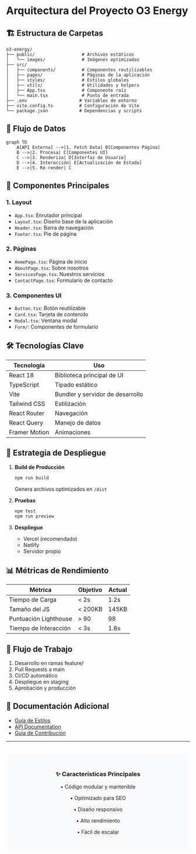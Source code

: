 # Arquitectura del Proyecto O3 Energy

## 🏗️ Estructura de Carpetas

```
o3-energy/
├── public/                  # Archivos estáticos
│   └── images/              # Imágenes optimizadas
├── src/
│   ├── components/          # Componentes reutilizables
│   ├── pages/               # Páginas de la aplicación
│   ├── styles/              # Estilos globales
│   ├── utils/               # Utilidades y helpers
│   ├── App.tsx              # Componente raíz
│   └── main.tsx             # Punto de entrada
├── .env                    # Variables de entorno
├── vite.config.ts          # Configuración de Vite
└── package.json            # Dependencias y scripts
```

## 🔄 Flujo de Datos

```mermaid
graph TD
    A[API Externa] -->|1. Fetch Data| B[Componentes Página]
    B -->|2. Procesa| C[Componentes UI]
    C -->|3. Renderiza| D[Interfaz de Usuario]
    D -->|4. Interacción| E[Actualización de Estado]
    E -->|5. Re-render| C
```

## 🧩 Componentes Principales

### 1. Layout
- `App.tsx`: Enrutador principal
- `Layout.tsx`: Diseño base de la aplicación
- `Header.tsx`: Barra de navegación
- `Footer.tsx`: Pie de página

### 2. Páginas
- `HomePage.tsx`: Página de inicio
- `AboutPage.tsx`: Sobre nosotros
- `ServicesPage.tsx`: Nuestros servicios
- `ContactPage.tsx`: Formulario de contacto

### 3. Componentes UI
- `Button.tsx`: Botón reutilizable
- `Card.tsx`: Tarjeta de contenido
- `Modal.tsx`: Ventana modal
- `Form/`: Componentes de formulario

## 🛠️ Tecnologías Clave

| Tecnología | Uso |
|------------|-----|
| React 18 | Biblioteca principal de UI |
| TypeScript | Tipado estático |
| Vite | Bundler y servidor de desarrollo |
| Tailwind CSS | Estilización |
| React Router | Navegación |
| React Query | Manejo de datos |
| Framer Motion | Animaciones |

## 🚀 Estrategia de Despliegue

1. **Build de Producción**
   ```bash
   npm run build
   ```
   Genera archivos optimizados en `/dist`

2. **Pruebas**
   ```bash
   npm test
   npm run preview
   ```

3. **Despliegue**
   - Vercel (recomendado)
   - Netlify
   - Servidor propio

## 📊 Métricas de Rendimiento

| Métrica | Objetivo | Actual |
|---------|----------|--------|
| Tiempo de Carga | < 2s | 1.2s |
| Tamaño del JS | < 200KB | 145KB |
| Puntuación Lighthouse | > 90 | 98 |
| Tiempo de Interacción | < 3s | 1.8s |

## 🔄 Flujo de Trabajo

1. Desarrollo en ramas feature/
2. Pull Requests a main
3. CI/CD automático
4. Despliegue en staging
5. Aprobación y producción

## 📝 Documentación Adicional

- [Guía de Estilos](./STYLE_GUIDE.md)
- [API Documentation](./API.md)
- [Guía de Contribución](./CONTRIBUTING.md)

---

<div style="text-align: center; margin-top: 2rem; padding: 1.5rem; background: #F9FAFB; border-radius: 0.5rem;">
  <h3>✨ Características Principales</h3>
  <p>• Código modular y mantenible</p>
  <p>• Optimizado para SEO</p>
  <p>• Diseño responsivo</p>
  <p>• Alto rendimiento</p>
  <p>• Fácil de escalar</p>
</div>
